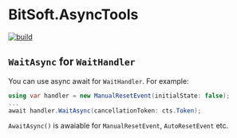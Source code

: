 # BitSoft.AsyncTools
[![build](https://github.com/bitc0der/BitSoft.AsyncTools/actions/workflows/build.yml/badge.svg)](https://github.com/bitc0der/BitSoft.AsyncTools/actions/workflows/build.yml)

## `WaitAsync` for `WaitHandler`
You can use async await for `WaitHandler`. For example:
```csharp
using var handler = new ManualResetEvent(initialState: false);
...
await handler.WaitAsync(cancellationToken: cts.Token);
```
`AwaitAsync()` is awaiable for `ManualResetEvent`, `AutoResetEvent` etc.